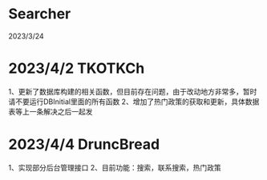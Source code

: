 # Searcher
2023/3/24

# 2023/4/2 TKOTKCh
1、更新了数据库构建的相关函数，但目前存在问题，由于改动地方非常多，暂时请不要运行DBInitial里面的所有函数
2、增加了热门政策的获取和更新，具体数据表等上一条解决之后一起发

# 2023/4/4 DruncBread
1、实现部分后台管理接口
2、目前功能：搜索，联系搜索，热门政策
